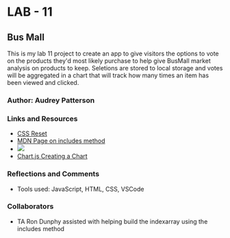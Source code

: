 # LAB - 11

## Bus Mall

This is my lab 11 project to create an app to give visitors the options to vote on the products they'd most likely purchase to help give BusMall market analysis on products to keep. Seletions are stored to local storage and votes will be aggregated in a chart that will track how many times an item has been viewed and clicked.

### Author: Audrey Patterson

### Links and Resources

* [CSS Reset](https://meyerweb.com/eric/tools/css/reset)
* [MDN Page on includes method](https://developer.mozilla.org/en-US/docs/Web/JavaScript/Reference/Global_Objects/Array/includes)
* [![](https://data.jsdelivr.com/v1/package/npm/chart.js/badge)](https://www.jsdelivr.com/package/npm/chart.js)
* [Chart.js Creating a Chart](https://www.chartjs.org/docs/latest/)


### Reflections and Comments

* Tools used: JavaScript, HTML, CSS, VSCode


### Collaborators
* TA Ron Dunphy assisted with helping build the indexarray using the includes method
